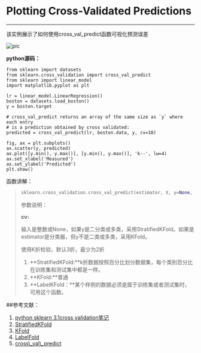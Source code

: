 # Plotting Cross-Validated Predictions
---
该实例展示了如何使用cross\_val\_predict函数可视化预测误差

![pic](http://scikit-learn.org/stable/_images/plot_cv_predict_001.png)

**python源码：**

	from sklearn import datasets
	from sklearn.cross_validation import cross_val_predict
	from sklearn import linear_model
	import matplotlib.pyplot as plt
	
	lr = linear_model.LinearRegression()
	boston = datasets.load_boston()
	y = boston.target
	
	# cross_val_predict returns an array of the same size as `y` where each entry
	# is a prediction obtained by cross validated:
	predicted = cross_val_predict(lr, boston.data, y, cv=10)
	
	fig, ax = plt.subplots()
	ax.scatter(y, predicted)
	ax.plot([y.min(), y.max()], [y.min(), y.max()], 'k--', lw=4)
	ax.set_xlabel('Measured')
	ax.set_ylabel('Predicted')
	plt.show()


函数讲解：

> ```python
> sklearn.cross_validation.cross_val_predict(estimator, X, y=None, cv=None, n_jobs=1, verbose=0, fit_params=None, pre_dispatch='2*n_jobs')
> ```
>
> 参数说明：
> 
> **cv:** 
>
> 输入是整数或None，如果y是二分类或多类，采用StratifiedKFold。如果是estimator是分类器，但y不是二类或多类，采用KFold。
>
> 使用K折检验，默认3折，最少为2折
> 
> 1. **StratifiedKFold:**k折数据按照百分比划分数据集，每个类别百分比在训练集和测试集中都是一样。
> 2. **KFold:**普通
> 3. **LabelKFold：**某个样例的数据必须是属于训练集或者测试集时，可用这个函数。


##参考文献：
1. [python sklearn 3.1cross validation笔记][1]
2. [StratifiedKFold][2]
3. [KFold][3]
4. [LabelFold][4]
5. [cross\\_val\\_predict][5]

[1]: http://blog.csdn.net/u010454729/article/details/50754076
[2]: http://scikit-learn.org/stable/modules/generated/sklearn.cross_validation.StratifiedKFold.html#sklearn.cross_validation.StratifiedKFold
[3]: http://scikit-learn.org/stable/modules/generated/sklearn.cross_validation.KFold.html#sklearn.cross_validation.KFold
[4]: http://scikit-learn.org/stable/modules/generated/sklearn.cross_validation.LabelKFold.html#sklearn.cross_validation.LabelKFold
[5]: http://scikit-learn.org/stable/modules/generated/sklearn.cross_validation.cross_val_predict.html#sklearn.cross_validation.cross_val_predict



